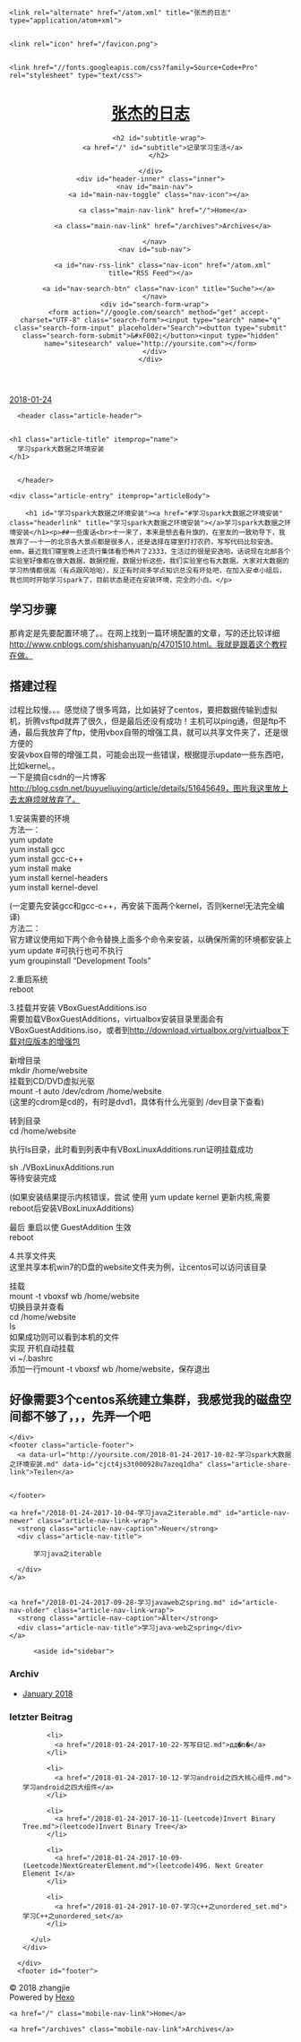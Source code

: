 <!DOCTYPE html>
<html>
<head>
  <meta charset="utf-8">
  

  
  <title>学习spark大数据之环境安装 | 张杰的日志</title>
  <meta name="viewport" content="width=device-width, initial-scale=1, maximum-scale=1">
  <meta name="description" content="学习spark大数据之环境安装##一些废话十一来了，本来是想去看升旗的，在室友的一致劝导下，我放弃了~~十一的北京各大景点都是很多人，还是选择在寝室打打农药，写写代码比较安逸。emm，最近我们寝室晚上还流行集体看恐怖片了2333，生活过的很是安逸哈。话说现在北邮各个实验室好像都在做大数据，数据挖掘，数据分析这些，我们实验室也有大数据，大家对大数据的学习热情都很高（有点跟风哈哈），反正有时间多学点知">
<meta property="og:type" content="article">
<meta property="og:title" content="学习spark大数据之环境安装">
<meta property="og:url" content="http://yoursite.com/2018-01-24-2017-10-02-学习spark大数据之环境安装.md">
<meta property="og:site_name" content="张杰的日志">
<meta property="og:description" content="学习spark大数据之环境安装##一些废话十一来了，本来是想去看升旗的，在室友的一致劝导下，我放弃了~~十一的北京各大景点都是很多人，还是选择在寝室打打农药，写写代码比较安逸。emm，最近我们寝室晚上还流行集体看恐怖片了2333，生活过的很是安逸哈。话说现在北邮各个实验室好像都在做大数据，数据挖掘，数据分析这些，我们实验室也有大数据，大家对大数据的学习热情都很高（有点跟风哈哈），反正有时间多学点知">
<meta property="og:locale" content="zh-Hans">
<meta property="og:updated_time" content="2017-10-02T12:48:06.947Z">
<meta name="twitter:card" content="summary">
<meta name="twitter:title" content="学习spark大数据之环境安装">
<meta name="twitter:description" content="学习spark大数据之环境安装##一些废话十一来了，本来是想去看升旗的，在室友的一致劝导下，我放弃了~~十一的北京各大景点都是很多人，还是选择在寝室打打农药，写写代码比较安逸。emm，最近我们寝室晚上还流行集体看恐怖片了2333，生活过的很是安逸哈。话说现在北邮各个实验室好像都在做大数据，数据挖掘，数据分析这些，我们实验室也有大数据，大家对大数据的学习热情都很高（有点跟风哈哈），反正有时间多学点知">
  
    <link rel="alternate" href="/atom.xml" title="张杰的日志" type="application/atom+xml">
  
  
    <link rel="icon" href="/favicon.png">
  
  
    <link href="//fonts.googleapis.com/css?family=Source+Code+Pro" rel="stylesheet" type="text/css">
  
  <link rel="stylesheet" href="/css/style.css">
</head>

<body>
  <div id="container">
    <div id="wrap">
      <header id="header">
  <div id="banner"></div>
  <div id="header-outer" class="outer">
    <div id="header-title" class="inner">
      <h1 id="logo-wrap">
        <a href="/" id="logo">张杰的日志</a>
      </h1>
      
        <h2 id="subtitle-wrap">
          <a href="/" id="subtitle">记录学习生活</a>
        </h2>
      
    </div>
    <div id="header-inner" class="inner">
      <nav id="main-nav">
        <a id="main-nav-toggle" class="nav-icon"></a>
        
          <a class="main-nav-link" href="/">Home</a>
        
          <a class="main-nav-link" href="/archives">Archives</a>
        
      </nav>
      <nav id="sub-nav">
        
          <a id="nav-rss-link" class="nav-icon" href="/atom.xml" title="RSS Feed"></a>
        
        <a id="nav-search-btn" class="nav-icon" title="Suche"></a>
      </nav>
      <div id="search-form-wrap">
        <form action="//google.com/search" method="get" accept-charset="UTF-8" class="search-form"><input type="search" name="q" class="search-form-input" placeholder="Search"><button type="submit" class="search-form-submit">&#xF002;</button><input type="hidden" name="sitesearch" value="http://yoursite.com"></form>
      </div>
    </div>
  </div>
</header>
      <div class="outer">
        <section id="main"><article id="content-2017-10-02-学习spark大数据之环境安装" class="article article-type-content" itemscope itemprop="blogPost">
  <div class="article-meta">
    <a href="/2018-01-24-2017-10-02-学习spark大数据之环境安装.md" class="article-date">
  <time datetime="2018-01-24T13:16:48.314Z" itemprop="datePublished">2018-01-24</time>
</a>
    
  </div>
  <div class="article-inner">
    
    
      <header class="article-header">
        
  
    <h1 class="article-title" itemprop="name">
      学习spark大数据之环境安装
    </h1>
  

      </header>
    
    <div class="article-entry" itemprop="articleBody">
      
        <h1 id="学习spark大数据之环境安装"><a href="#学习spark大数据之环境安装" class="headerlink" title="学习spark大数据之环境安装"></a>学习spark大数据之环境安装</h1><p>##一些废话<br>十一来了，本来是想去看升旗的，在室友的一致劝导下，我放弃了~~十一的北京各大景点都是很多人，还是选择在寝室打打农药，写写代码比较安逸。emm，最近我们寝室晚上还流行集体看恐怖片了2333，生活过的很是安逸哈。话说现在北邮各个实验室好像都在做大数据，数据挖掘，数据分析这些，我们实验室也有大数据，大家对大数据的学习热情都很高（有点跟风哈哈），反正有时间多学点知识总没有坏处吧，在加入安卓小组后，我也同时开始学习spark了，目前状态是还在安装环境，完全的小白。</p>
<h2 id="学习步骤"><a href="#学习步骤" class="headerlink" title="学习步骤"></a>学习步骤</h2><p>那肯定是先要配置环境了。。在网上找到一篇环境配置的文章，写的还比较详细<a href="http://www.cnblogs.com/shishanyuan/p/4701510.html。我就是跟着这个教程在做。" target="_blank" rel="noopener">http://www.cnblogs.com/shishanyuan/p/4701510.html。我就是跟着这个教程在做。</a> </p>
<h2 id="搭建过程"><a href="#搭建过程" class="headerlink" title="搭建过程"></a>搭建过程</h2><p>过程比较慢。。。感觉绕了很多弯路，比如装好了centos，要把数据传输到虚拟机，折腾vsftpd就弄了很久，但是最后还没有成功！主机可以ping通，但是ftp不通，最后我放弃了ftp，使用vbox自带的增强工具，就可以共享文件夹了，还是很方便的<br>安装vbox自带的增强工具，可能会出现一些错误，根据提示update一些东西吧，比如kernel。。<br>一下是摘自csdn的一片博客<a href="http://blog.csdn.net/buyueliuying/article/details/51645649，图片我这里放上去太麻烦就放弃了。" target="_blank" rel="noopener">http://blog.csdn.net/buyueliuying/article/details/51645649，图片我这里放上去太麻烦就放弃了。</a></p>
<p>1.安装需要的环境<br>方法一：<br>yum update<br>yum install gcc<br>yum install gcc-c++<br>yum install make<br>yum install kernel-headers<br>yum install kernel-devel</p>
<p>(一定要先安装gcc和gcc-c++，再安装下面两个kernel，否则kernel无法完全编译)<br>方法二：<br>官方建议使用如下两个命令替换上面多个命令来安装，以确保所需的环境都安装上<br>yum update  #可执行也可不执行<br>yum groupinstall “Development Tools”</p>
<p>2.重启系统<br>reboot</p>
<p>3.挂载并安装 VBoxGuestAdditions.iso<br>需要加载VBoxGuestAdditions，virtualbox安装目录里面会有VBoxGuestAdditions.iso，或者到<a href="http://download.virtualbox.org/virtualbox下载对应版本的增强包" target="_blank" rel="noopener">http://download.virtualbox.org/virtualbox下载对应版本的增强包</a></p>
<p>新增目录<br>mkdir /home/website<br>挂载到CD/DVD虚拟光驱<br>mount -t auto /dev/cdrom /home/website<br>(这里的cdrom是cd的，有时是dvd1，具体有什么光驱到 /dev目录下查看)</p>
<p>转到目录<br>cd /home/website</p>
<p>执行ls目录，此时看到列表中有VBoxLinuxAdditions.run证明挂载成功</p>
<p>sh ./VBoxLinuxAdditions.run<br>等待安装完成</p>
<p>(如果安装结果提示内核错误，尝试 使用 yum update kernel 更新内核,需要reboot后安装VBoxLinuxAdditions)</p>
<p>最后 重启以使 GuestAddition 生效<br>reboot</p>
<p>4.共享文件夹<br>这里共享本机win7的D盘的website文件夹为例，让centos可以访问该目录</p>
<p>挂载<br>mount -t vboxsf wb /home/website<br>切换目录并查看<br>cd /home/website<br>ls<br>如果成功则可以看到本机的文件<br>实现 开机自动挂载<br>vi ~/.bashrc<br>添加一行mount -t vboxsf wb /home/website，保存退出</p>
<h2 id="好像需要3个centos系统建立集群，我感觉我的磁盘空间都不够了，，，先弄一个吧"><a href="#好像需要3个centos系统建立集群，我感觉我的磁盘空间都不够了，，，先弄一个吧" class="headerlink" title="好像需要3个centos系统建立集群，我感觉我的磁盘空间都不够了，，，先弄一个吧"></a>好像需要3个centos系统建立集群，我感觉我的磁盘空间都不够了，，，先弄一个吧</h2>
      
    </div>
    <footer class="article-footer">
      <a data-url="http://yoursite.com/2018-01-24-2017-10-02-学习spark大数据之环境安装.md" data-id="cjct4js3t000928u7azoq1dha" class="article-share-link">Teilen</a>
      
      
    </footer>
  </div>
  
    
<nav id="article-nav">
  
    <a href="/2018-01-24-2017-10-04-学习java之iterable.md" id="article-nav-newer" class="article-nav-link-wrap">
      <strong class="article-nav-caption">Neuer</strong>
      <div class="article-nav-title">
        
          学习java之iterable
        
      </div>
    </a>
  
  
    <a href="/2018-01-24-2017-09-28-学习javaweb之spring.md" id="article-nav-older" class="article-nav-link-wrap">
      <strong class="article-nav-caption">Älter</strong>
      <div class="article-nav-title">学习java-web之spring</div>
    </a>
  
</nav>

  
</article>

</section>
        
          <aside id="sidebar">
  
    

  
    

  
    
  
    
  <div class="widget-wrap">
    <h3 class="widget-title">Archiv</h3>
    <div class="widget">
      <ul class="archive-list"><li class="archive-list-item"><a class="archive-list-link" href="/archives/2018/01/">January 2018</a></li></ul>
    </div>
  </div>


  
    
  <div class="widget-wrap">
    <h3 class="widget-title">letzter Beitrag</h3>
    <div class="widget">
      <ul>
        
          <li>
            <a href="/2018-01-24-2017-10-22-写写日记.md">дд�ռ�</a>
          </li>
        
          <li>
            <a href="/2018-01-24-2017-10-12-学习android之四大核心组件.md">学习android之四大组件</a>
          </li>
        
          <li>
            <a href="/2018-01-24-2017-10-11-(Leetcode)Invert Binary Tree.md">(leetcode)Invert Binary Tree</a>
          </li>
        
          <li>
            <a href="/2018-01-24-2017-10-09-(Leetcode)NextGreaterElement.md">(leetcode)496. Next Greater Element I</a>
          </li>
        
          <li>
            <a href="/2018-01-24-2017-10-07-学习c++之unordered_set.md">学习C++之unordered_set</a>
          </li>
        
      </ul>
    </div>
  </div>

  
</aside>
        
      </div>
      <footer id="footer">
  
  <div class="outer">
    <div id="footer-info" class="inner">
      &copy; 2018 zhangjie<br>
      Powered by <a href="http://hexo.io/" target="_blank">Hexo</a>
    </div>
  </div>
</footer>
    </div>
    <nav id="mobile-nav">
  
    <a href="/" class="mobile-nav-link">Home</a>
  
    <a href="/archives" class="mobile-nav-link">Archives</a>
  
</nav>
    

<script src="//ajax.googleapis.com/ajax/libs/jquery/2.0.3/jquery.min.js"></script>


  <link rel="stylesheet" href="/fancybox/jquery.fancybox.css">
  <script src="/fancybox/jquery.fancybox.pack.js"></script>


<script src="/js/script.js"></script>



  </div>
</body>
</html>
